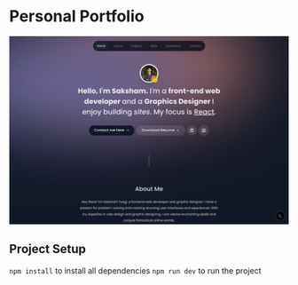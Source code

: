 # Personal Portfolio

![My Profile Picture](./public/preview.png)

## Project Setup

`npm install` to install all dependencies
`npm run dev` to run the project
